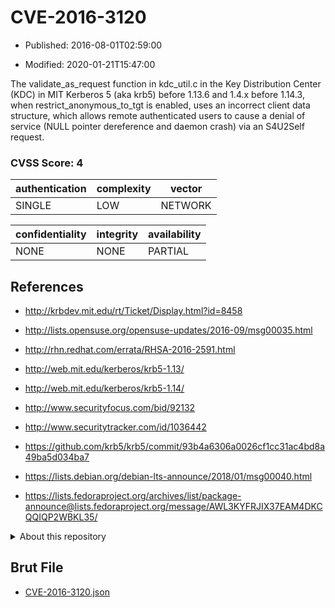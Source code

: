 # CVE-2016-3120

- Published: 2016-08-01T02:59:00

- Modified: 2020-01-21T15:47:00

The validate_as_request function in kdc_util.c in the Key Distribution Center (KDC) in MIT Kerberos 5 (aka krb5) before 1.13.6 and 1.4.x before 1.14.3, when restrict_anonymous_to_tgt is enabled, uses an incorrect client data structure, which allows remote authenticated users to cause a denial of service (NULL pointer dereference and daemon crash) via an S4U2Self request.

### CVSS Score: **4**

| authentication | complexity | vector |
| --- | --- | --- |
| SINGLE | LOW | NETWORK |

| confidentiality | integrity | availability |
| --- | --- | --- |
| NONE | NONE | PARTIAL |

## References

* http://krbdev.mit.edu/rt/Ticket/Display.html?id=8458

* http://lists.opensuse.org/opensuse-updates/2016-09/msg00035.html

* http://rhn.redhat.com/errata/RHSA-2016-2591.html

* http://web.mit.edu/kerberos/krb5-1.13/

* http://web.mit.edu/kerberos/krb5-1.14/

* http://www.securityfocus.com/bid/92132

* http://www.securitytracker.com/id/1036442

* https://github.com/krb5/krb5/commit/93b4a6306a0026cf1cc31ac4bd8a49ba5d034ba7

* https://lists.debian.org/debian-lts-announce/2018/01/msg00040.html

* https://lists.fedoraproject.org/archives/list/package-announce@lists.fedoraproject.org/message/AWL3KYFRJIX37EAM4DKCQQIQP2WBKL35/

<details>
<summary>About this repository</summary> 

  This repository is part of the project [Live Hack CVE](https://github.com/Live-Hack-CVE). Main website can be found [www.live-hack.org](https://www.live-hack.org) 
  
  Made by [Sn0wAlice](https://github.com/Sn0wAlice) for the people that care about security and need to have a feed of the latest CVEs. Hope you enjoy it, don't forget to star the repo and follow me on [Twitter](https://twitter.com/Sn0wAlice) and [Github](https://github.com/Sn0wAlice). And that is my [personnal website](https://www.alice-snow.me/)

  - [Home Page](https://github.com/Live-Hack-CVE)
  - [Framework](https://github.com/Live-Hack-CVE/cve-framework)
  - [CVE database](https://github.com/Live-Hack-CVE/full_database)
  - [Changelog](https://github.com/Live-Hack-CVE/Changelog)
</details>

## Brut File

* [CVE-2016-3120.json](https://raw.githubusercontent.com/Live-Hack-CVE/full_database/main/cves/2016/CVE-2016-3120.json)

